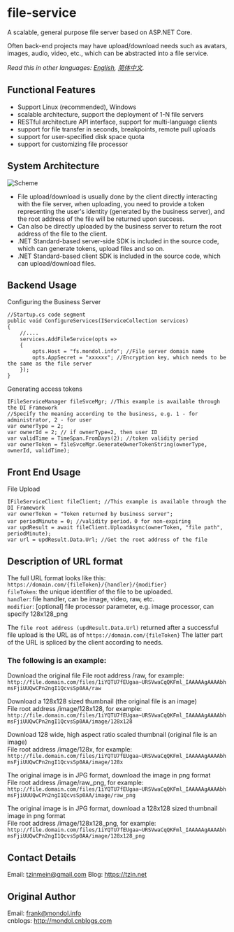 # file-service

A scalable, general purpose file server based on ASP.NET Core.

Often back-end projects may have upload/download needs such as avatars, images, audio, video, etc., which can be abstracted into a file service.

_Read this in other languages: [English](README.md), [简体中文](README.zh-cn.md)._

## Functional Features

- Support Linux (recommended), Windows
- scalable architecture, support the deployment of 1-N file servers
- RESTful architecture API interface, support for multi-language clients
- support for file transfer in seconds, breakpoints, remote pull uploads
- support for user-specified disk space quota
- support for customizing file processor

## System Architecture

![Scheme](https://raw.githubusercontent.com/md-frank/file-service/master/doc/fs-scheme.jpg)

- File upload/download is usually done by the client directly interacting with the file server, when uploading, you need to provide a token representing the user's identity (generated by the business server), and the root address of the file will be returned upon success.
- Can also be directly uploaded by the business server to return the root address of the file to the client.
- .NET Standard-based server-side SDK is included in the source code, which can generate tokens, upload files and so on.
- .NET Standard-based client SDK is included in the source code, which can upload/download files.

## Backend Usage

Configuring the Business Server

```
//Startup.cs code segment
public void ConfigureServices(IServiceCollection services)
{
    //....
    services.AddFileService(opts =>
    {
        opts.Host = "fs.mondol.info"; //File server domain name
        opts.AppSecret = "xxxxxx"; //Encryption key, which needs to be the same as the file server
    });
}
```

Generating access tokens

```
IFileServiceManager fileSvceMgr; //This example is available through the DI Framework
//Specify the meaning according to the business, e.g. 1 - for administrator, 2 - for user
var ownerType = 2;
var ownerId = 2; // if ownerType=2, then user ID
var validTime = TimeSpan.FromDays(2); //token validity period
var ownerToken = fileSvceMgr.GenerateOwnerTokenString(ownerType, ownerId, validTime);
```

## Front End Usage

File Upload

```
IFileServiceClient fileClient; //This example is available through the DI Framework
var ownerToken = "Token returned by business server";
var periodMinute = 0; //validity period，0 for non-expiring
var updResult = await fileClient.UploadAsync(ownerToken, "file path", periodMinute);
var url = updResult.Data.Url; //Get the root address of the file
```

## Description of URL format

The full URL format looks like this: `https://domain.com/{fileToken}/{handler}/{modifier}`  
`fileToken`: the unique identifier of the file to be uploaded.  
`handler`: file handler, can be image, video, raw, etc.  
`modifier`: [optional] file processor parameter, e.g. image processor, can specify 128x128_png

The `file root address (updResult.Data.Url)` returned after a successful file upload is the URL as of `https://domain.com/{fileToken}` The latter part of the URL is spliced by the client according to needs.

### The following is an example:

Download the original file
File root address /raw, for example:  
`http://file.domain.com/files/1iYQTU7fEUgaa~URSVwaCqQKFml_IAAAAAgAAAAbhmsFjiUUQwCPn2ngI1QcvsSp0AA/raw`

Download a 128x128 sized thumbnail (the original file is an image)  
File root address /image/128x128, for example:
`http://file.domain.com/files/1iYQTU7fEUgaa~URSVwaCqQKFml_IAAAAAgAAAAbhmsFjiUUQwCPn2ngI1QcvsSp0AA/image/128x128`

Download 128 wide, high aspect ratio scaled thumbnail (original file is an image)  
File root address /image/128x, for example:
`http://file.domain.com/files/1iYQTU7fEUgaa~URSVwaCqQKFml_IAAAAAgAAAAbhmsFjiUUQwCPn2ngI1QcvsSp0AA/image/128x`

The original image is in JPG format, download the image in png format  
File root address /image/raw_png, for example:
`http://file.domain.com/files/1iYQTU7fEUgaa~URSVwaCqQKFml_IAAAAAgAAAAbhmsFjiUUUQwCPn2ngI1QcvsSp0AA/image/raw_png`

The original image is in JPG format, download a 128x128 sized thumbnail image in png format  
File root address /image/128x128_png, for example:
`http://file.domain.com/files/1iYQTU7fEUgaa~URSVwaCqQKFml_IAAAAAgAAAAbhmsFjiUUQwCPn2ngI1QcvsSp0AA/image/128x128_png`

## Contact Details

Email: tzinmein@gmail.com
Blog: https://tzin.net

## Original Author

Email: frank@mondol.info  
cnblogs: http://mondol.cnblogs.com
